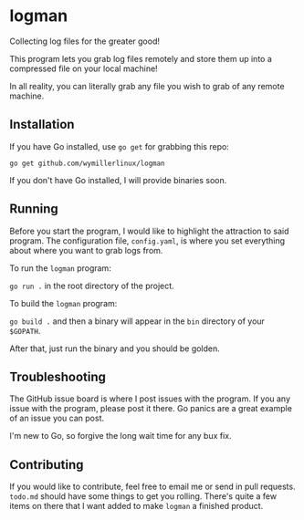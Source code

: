 # logman
Collecting log files for the greater good!

This program lets you grab log files remotely and store them up into a compressed file on your local machine!

In all reality, you can literally grab any file you wish to grab of any remote machine.

## Installation

If you have Go installed, use `go get` for grabbing this repo:

`go get github.com/wymillerlinux/logman`

If you don't have Go installed, I will provide binaries soon.

## Running

Before you start the program, I would like to highlight the attraction to said program.
The configuration file, `config.yaml`, is where you set everything about where you want
to grab logs from. 

To run the `logman` program:

`go run .` in the root directory of the project.

To build the `logman` program:

`go build .` and then a binary will appear in the `bin` directory of your `$GOPATH`.

After that, just run the binary and you should be golden.

## Troubleshooting
The GitHub issue board is where I post issues with the program. If you any issue with the program, please post it there. Go panics are a great example of an issue you can post.

I'm new to Go, so forgive the long wait time for any bux fix.

## Contributing
If you would like to contribute, feel free to email me or send in pull requests. `todo.md` should have some things to get you rolling. There's quite a few items on there that I want added to make `logman` a finished product.
